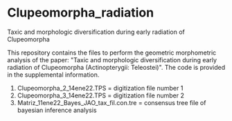 # Clupeomorpha_radiation
Taxic and morphologic diversification during early radiation of Clupeomorpha 

This repository contains the files to perform the geometric morphometric analysis of the paper: "Taxic and morphologic diversification during early radiation of Clupeomorpha (Actinopterygii: Teleostei)". The code is provided in the supplemental information.

1. Clupeomorpha_2_14ene22.TPS = digitization file number 1
2. Clupeomorpha_3_14ene22.TPS = digitization file number 2
3. Matriz_11ene22_Bayes_JAO_tax_fil.con.tre = consensus tree file of bayesian inference analysis 
